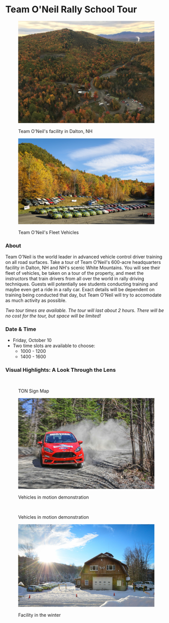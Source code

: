# Team O'Neil Rally School Tour

<figure><img src="../../.gitbook/assets/IMG_0441.JPG" alt=""><figcaption><p>Team O'Neil's facility in Dalton, NH</p></figcaption></figure>

<figure><img src="../../.gitbook/assets/fleet.jpg" alt=""><figcaption><p>Team O'Neil's Fleet Vehicles</p></figcaption></figure>

### About

Team O'Neil is the world leader in advanced vehicle control driver training on all road surfaces. Take a tour of Team O'Neil's 600-acre headquarters facility in Dalton, NH and NH's scenic White Mountains. You will see their fleet of vehicles, be taken on a tour of the property, and meet the instructors that train drivers from all over the world in rally driving techniques. Guests will potentially see students conducting training and maybe even get a ride in a rally car. Exact details will be dependent on training being conducted that day, but Team O'Neil will try to accomodate as much activity as possible.

_Two tour times are available. The tour will last about 2 hours. There will be no cost for the tour, but space will be limited!_

### Date & Time

* Friday, October 10
* Two time slots are available to choose:
  * 1000 - 1200
  * 1400 - 1600

### Visual Highlights: A Look Through the Lens

<figure><img src="../../.gitbook/assets/TON_SmallSignMap2017.jpg" alt=""><figcaption><p>TON Sign Map</p></figcaption></figure>

<figure><img src="../../.gitbook/assets/ST3Edit.jpg" alt=""><figcaption><p>Vehicles in motion demonstration</p></figcaption></figure>

<figure><img src="../../.gitbook/assets/Rallyfest_19-9100.jpg" alt=""><figcaption><p>Vehicles in motion demonstration</p></figcaption></figure>

<figure><img src="../../.gitbook/assets/winter2.jpg" alt=""><figcaption><p>Facility in the winter</p></figcaption></figure>

